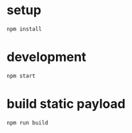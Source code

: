 # setup

```
npm install
```

# development

```
npm start
```

# build static payload

```
npm run build
```
